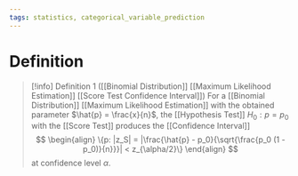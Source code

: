 ```yaml
---
tags: statistics, categorical_variable_prediction
---
```


# Definition

> [!info] Definition 1 ([[Binomial Distribution]] [[Maximum Likelihood Estimation]] [[Score Test Confidence Interval]])
> For a [[Binomial Distribution]] [[Maximum Likelihood Estimation]] with the obtained parameter $\hat{p} = \frac{x}{n}$, the [[Hypothesis Test]] $H_0: p = p_0$ with the [[Score Test]] produces the [[Confidence Interval]]
> $$
> \begin{align}
> \{p: |z_S| = |\frac{\hat{p} - p_0}{\sqrt{\frac{p_0 (1 - p_0)}{n}}}| < z_{\alpha/2}\}
> \end{align}
> $$
> at confidence level $\alpha$.